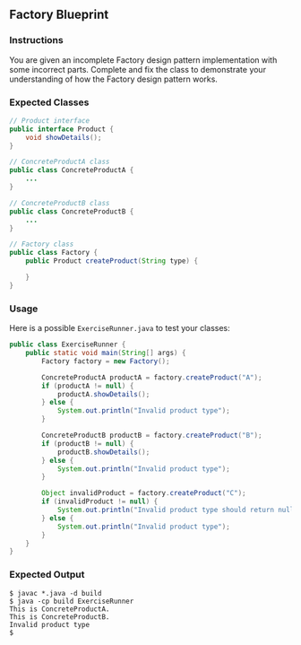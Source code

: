 ## Factory Blueprint

### Instructions

You are given an incomplete Factory design pattern implementation with some incorrect parts. Complete and fix the class to demonstrate your understanding of how the Factory design pattern works.

### Expected Classes

```java
// Product interface
public interface Product {
    void showDetails();
}

// ConcreteProductA class
public class ConcreteProductA {
    ...
}

// ConcreteProductB class
public class ConcreteProductB {
    ...
}

// Factory class
public class Factory {
    public Product createProduct(String type) {

    }
}
```

### Usage

Here is a possible `ExerciseRunner.java` to test your classes:

```java
public class ExerciseRunner {
    public static void main(String[] args) {
        Factory factory = new Factory();

        ConcreteProductA productA = factory.createProduct("A");
        if (productA != null) {
            productA.showDetails();
        } else {
            System.out.println("Invalid product type");
        }

        ConcreteProductB productB = factory.createProduct("B");
        if (productB != null) {
            productB.showDetails();
        } else {
            System.out.println("Invalid product type");
        }

        Object invalidProduct = factory.createProduct("C");
        if (invalidProduct != null) {
            System.out.println("Invalid product type should return null");
        } else {
            System.out.println("Invalid product type");
        }
    }
}
```

### Expected Output

```shell
$ javac *.java -d build
$ java -cp build ExerciseRunner
This is ConcreteProductA.
This is ConcreteProductB.
Invalid product type
$
```
